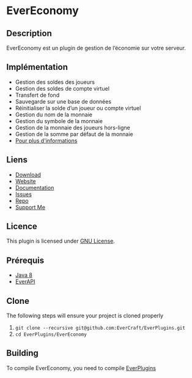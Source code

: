 EverEconomy
=============

## Description ##
EverEconomy est un plugin de gestion de l’économie sur votre serveur.

## Implémentation ##
* Gestion des soldes des joueurs
* Gestion des soldes de compte virtuel
* Transfert de fond
* Sauvegarde sur une base de données
* Réinitialiser la solde d’un joueur ou compte virtuel
* Gestion du nom de la monnaie
* Gestion du symbole de la monnaie
* Gestion de la monnaie des joueurs hors-ligne
* Gestion de la somme par défaut de la monnaie
* [Pour plus d'informations](https://docs.evercraft.fr/everchat/index.html)

## Liens ##
* [Download](https://github.com/EverCraft/EverEconomy/releases)
* [Website](https://evercraft.fr)
* [Documentation](https://docs.evercraft.fr)
* [Issues](https://github.com/EverCraft/EverEconomy/issues)
* [Repo](https://repo.evercraft.fr/artifactory/list/gradle-release/fr/evercraft/)
* [Support Me](https://www.paypal.com/cgi-bin/webscr?cmd=_s-xclick&hosted_button_id=RUSKPBMNJG5R4)

## Licence ##
This plugin is licensed under [GNU License](https://github.com/EverCraft/EverEconomy/blob/master/LICENSE).

## Prérequis ##
* [Java 8](http://www.oracle.com/technetwork/java/javase/downloads/jdk8-downloads-2133151.html)
* [EverAPI](https://github.com/EverCraft/EverAPI)

## Clone ##
The following steps will ensure your project is cloned properly

1. `git clone --recursive git@github.com:EverCraft/EverPlugins.git`
2. `cd EverPlugins/EverEconomy`

## Building ##
To compile EverEconomy, you need to compile [EverPlugins](https://github.com/EverCraft/EverPlugins)
